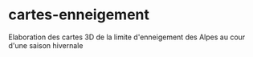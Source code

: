 # cartes-enneigement
Elaboration des cartes 3D  de la limite d'enneigement des Alpes au cour d'une saison hivernale
